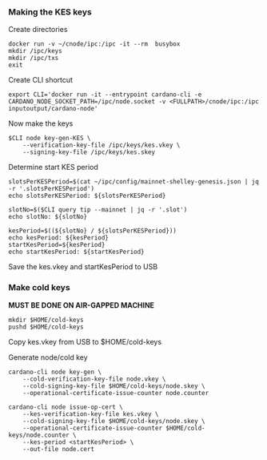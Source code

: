 ### Making the KES keys

Create directories
```
docker run -v ~/cnode/ipc:/ipc -it --rm  busybox
mkdir /ipc/keys
mkdir /ipc/txs
exit
```
Create CLI shortcut
```
export CLI='docker run -it --entrypoint cardano-cli -e CARDANO_NODE_SOCKET_PATH=/ipc/node.socket -v <FULLPATH>/cnode/ipc:/ipc inputoutput/cardano-node'
```

Now make the keys
```
$CLI node key-gen-KES \
    --verification-key-file /ipc/keys/kes.vkey \
    --signing-key-file /ipc/keys/kes.skey
```

Determine start KES period

```
slotsPerKESPeriod=$(cat ~/ipc/config/mainnet-shelley-genesis.json | jq -r '.slotsPerKESPeriod')
echo slotsPerKESPeriod: ${slotsPerKESPeriod}

slotNo=$($CLI query tip --mainnet | jq -r '.slot')
echo slotNo: ${slotNo}

kesPeriod=$((${slotNo} / ${slotsPerKESPeriod})) 
echo kesPeriod: ${kesPeriod}
startKesPeriod=${kesPeriod}
echo startKesPeriod: ${startKesPeriod}
```

Save the kes.vkey and startKesPeriod to USB

### Make cold keys
**MUST BE DONE ON AIR-GAPPED MACHINE**

```
mkdir $HOME/cold-keys
pushd $HOME/cold-keys
```
Copy kes.vkey from USB to $HOME/cold-keys

Generate node/cold key

```
cardano-cli node key-gen \
    --cold-verification-key-file node.vkey \
    --cold-signing-key-file $HOME/cold-keys/node.skey \
    --operational-certificate-issue-counter node.counter
```

```
cardano-cli node issue-op-cert \
    --kes-verification-key-file kes.vkey \
    --cold-signing-key-file $HOME/cold-keys/node.skey \
    --operational-certificate-issue-counter $HOME/cold-keys/node.counter \
    --kes-period <startKesPeriod> \
    --out-file node.cert
```

